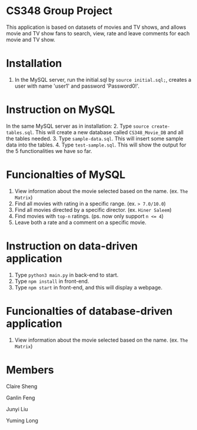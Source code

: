 # CS348 Group Project

This application is based on datasets of movies and TV shows, and allows movie and TV show fans to search, view, rate and leave comments for each movie and TV show.

# Installation
1. In the MySQL server, run the initial.sql by `source initial.sql;`, creates a user with name 'user1' and password 'Password0!'.

# Instruction on MySQL
In the same MySQL server as in installation:
2. Type `source create-tables.sql`. This will create a new database called `CS348_Movie_DB` and all the tables needed.
3. Type `sample-data.sql`. This will insert some sample data into the tables.
4. Type `test-sample.sql`. This will show the output for the 5 functionalities we have so far.

# Funcionalties of MySQL
1. View information about the movie selected based on the name. (ex. `The Matrix`)
2. Find all movies with rating in a specific range. (ex. `> 7.0/10.0`)
3. Find all movies directed by a specific director. (ex. `Hiner Saleem`)
4. Find movies with `top-n` ratings. (ps. now only support `n <= 4`)
5. Leave both a rate and a comment on a specific movie.

# Instruction on data-driven application
1. Type `python3 main.py` in back-end to start.
2. Type `npm install` in front-end.
3. Type `npm start` in front-end, and this will display a webpage.

# Funcionalties of database-driven application
1. View information about the movie selected based on the name. (ex. `The Matrix`)

# Members
Claire Sheng

Ganlin Feng

Junyi Liu

Yuming Long

